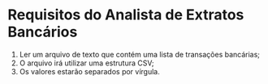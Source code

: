 # Requisitos do Analista de Extratos Bancários

1. Ler um arquivo de texto que contém uma lista de transações bancárias;
2. O arquivo irá utilizar uma estrutura CSV;
3. Os valores estarão separados por vírgula.
